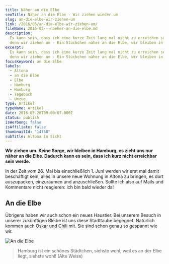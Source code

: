```yaml
---
title: Näher an die Elbe
seoTitle: Näher an die Elbe - Wir ziehen wieder um
slug: an-die-elbe-wir-ziehen-um
link: /2016/05/an-die-elbe-wir-ziehen-um/
fileName: 2016-05---naeher-an-die-elbe.md
description:
  Es kann sein, dass ich eine kurze Zeit lang mal nicht zu erreichen sein werde,
  denn wir ziehen um - Ein Stückchen näher an die Elbe, wir bleiben in Hamburg.
excerpt:
  Es kann sein, dass ich eine kurze Zeit lang mal nicht zu erreichen sein werde,
  denn wir ziehen um - Ein Stückchen näher an die Elbe, wir bleiben in Hamburg.
focusKeyword: an die Elbe
labels:
  - Altona
  - an die Elbe
  - Elbe
  - Hamburg
  - Hamburg
  - Tagebuch
  - Umzug
type: Artikel
typeName: Artikel
date: 2016-05-26T09:00:07.000Z
status: publish
isWerbung: false
isAffiliate: false
thumbnailId: "14760"
subTitle: Altona in Sicht
---
```


<strong>Wir ziehen um. Keine Sorge, wir bleiben in Hamburg, es zieht uns nur
näher an die Elbe. Dadurch kann es sein, dass ich kurz nicht erreichbar sein
werde.</strong>

In der Zeit vom 26. Mai bis einschließlich 1. Juni werden wir erst mal damit
beschäftigt sein, alles in unsere neue Wohnung in Altona zu bringen, es dort
auszupacken, einzuräumen und anzuschließen. Sollte ich also auf Mails und
Kommentare nicht reagieren: Ich bin bald wieder da!

## An die Elbe

Übrigens haben wir auch schon ein neues Haustier. Bei unserem Besuch in unserer
zukünftigen Bleibe ist uns diese Stadttaube begegnet. Natürlich kommen auch
[Oskar und Chili](/2016/05/kater-oskar-freut-sich-auf-altona/) mit. Sie sind
schon genau so gespannt wie wir.

![An die Elbe](http://cardamonchai.com/wp-content/uploads/2016/05/26505263893_df896de413_o-1-640x521.jpg)

<blockquote>Hamburg ist ein schönes Städtchen, siehste wohl,
weil es an der Elbe liegt, siehste wohl!
(Alte Weise)</blockquote>

[](/2015/03/die-ultimative-vegane-festivalliste)
